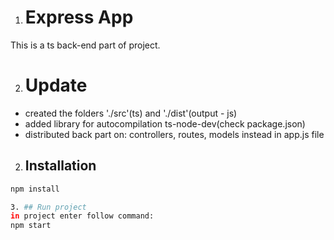 1. # Express App

This is a ts back-end part of project.

2. # Update

- created the folders './src'(ts) and './dist'(output - js)
- added library for autocompilation ts-node-dev(check package.json)
- distributed back part on: controllers, routes, models instead in app.js file

2. ## Installation
```bash
npm install

3. ## Run project
in project enter follow command:
npm start
